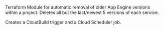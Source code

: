 Terraform Module for automatic removal of older App Engine versions within a project. Deletes all but the last/newest 5 versions of each service.

Creates a CloudBuild trigger and a Cloud Scheduler job.